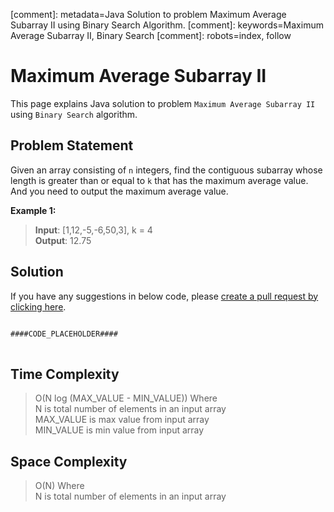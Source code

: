 [comment]: metadata=Java Solution to problem Maximum Average Subarray II using Binary Search Algorithm.
[comment]: keywords=Maximum Average Subarray II, Binary Search
[comment]: robots=index, follow


<h1>Maximum Average Subarray II</h1>
<p>
This page explains Java solution to problem <code class="inline">Maximum Average Subarray II</code> using <code class="inline">Binary Search</code> algorithm.
</p>


<h2 class="heading">Problem Statement</h2>
<p>
Given an array consisting of <code class="inline">n</code> integers, find the contiguous subarray whose length is greater than or equal to <code class="inline">k</code> that has the maximum average value. And you need to output the maximum average value.
</p>


<b>Example 1:</b>
<blockquote>
<p>
<b>Input</b>: [1,12,-5,-6,50,3], k = 4<br/>
<b>Output</b>: 12.75<br />
</p>
</blockquote>


<h2 class="heading">Solution</h2>
If you have any suggestions in below code, please <a href="####LINK_PLACEHOLDER####" target="_blank" rel="noopener noreferrer" class="absolute">create a pull request by clicking here</a>.
<pre>
<code class="language-java">
####CODE_PLACEHOLDER####
</code>
</pre>


<h2 class="heading">Time Complexity</h2>
<blockquote>
<p>
O(N log (MAX_VALUE - MIN_VALUE)) Where <br />
N is total number of elements in an input array <br />
MAX_VALUE is max value from input array <br />
MIN_VALUE is min value from input array <br />
</p>
</blockquote>


<h2 class="heading">Space Complexity</h2>
<blockquote>
<p>
O(N) Where <br />
N is total number of elements in an input array <br />
</p>
</blockquote>